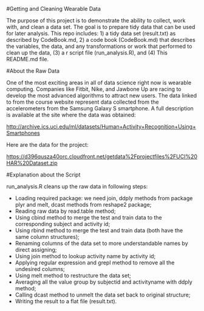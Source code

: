 #Getting and Cleaning Wearable Data

The purpose of this project is to demonstrate the ability to collect, work with, and clean a data set. The goal is to prepare tidy data that can be used for later analysis. This repo includes: 1) a tidy data set (result.txt) as described by CodeBook.md, 2) a code book (CodeBook.md) that describes the variables, the data, and any transformations or work that  performed to clean up the data, (3) a r script file (run_analysis.R), and (4) This README.md file.

#About the Raw Data

One of the most exciting areas in all of data science right now is wearable computing. Companies like Fitbit, Nike, and Jawbone Up are racing to develop the most advanced algorithms to attract new users. The data linked to from the course website represent data collected from the accelerometers from the Samsung Galaxy S smartphone. A full description is available at the site where the data was obtained:

http://archive.ics.uci.edu/ml/datasets/Human+Activity+Recognition+Using+Smartphones

Here are the data for the project:

https://d396qusza40orc.cloudfront.net/getdata%2Fprojectfiles%2FUCI%20HAR%20Dataset.zip

#Explanation about the Script

run_analysis.R cleans up the raw data in following steps:

* Loading required package: we need join, ddply methods from package plyr and melt, dcast methods from reshape2 package;
* Reading raw data by read.table method;
* Using cbind method to merge the test and train data to the corresponding subject and activity id;
* Using rbind method to merge the test and train data (both have the same column structures);
* Renaming columns of the data set to more understandable names by direct assigning;
* Using join method to lookup activity name by activity id;
* Applying regular expression and grepl method to remove all the undesired columns;
* Using melt method to restructure the data set;
* Averaging all the value group by subjectid and activityname with ddply method;
* Calling dcast method to unmelt the data set back to original structure;
* Writing the result to a flat file (result.txt).
